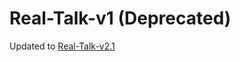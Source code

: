 # Real-Talk-v1 (Deprecated)

Updated to [Real-Talk-v2.1](https://github.com/arijitkroy/Real_Talk_v2.1)
